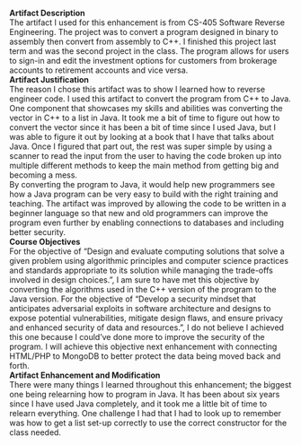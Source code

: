 **Artifact Description**<br>
	The artifact I used for this enhancement is from CS-405 Software Reverse Engineering. The project was to convert a program designed in binary to assembly then convert from assembly to C++. I finished this project last term and was the second project in the class. The program allows for users to sign-in and edit the investment options for customers from brokerage accounts to retirement accounts and vice versa.<br>
**Artifact Justification**<br>
	The reason I chose this artifact was to show I learned how to reverse engineer code. I used this artifact to convert the program from C++ to Java. One component that showcases my skills and abilities was converting the vector in C++ to a list in Java. It took me a bit of time to figure out how to convert the vector since it has been a bit of time since I used Java, but I was able to figure it out by looking at a book that I have that talks about Java. Once I figured that part out, the rest was super simple by using a scanner to read the input from the user to having the code broken up into multiple different methods to keep the main method from getting big and becoming a mess.<br>
	By converting the program to Java, it would help new programmers see how a Java program can be very easy to build with the right training and teaching. The artifact was improved by allowing the code to be written in a beginner language so that new and old programmers can improve the program even further by enabling connections to databases and including better security.<br>
**Course Objectives**<br>
	For the objective of “Design and evaluate computing solutions that solve a given problem using algorithmic principles and computer science practices and standards appropriate to its solution while managing the trade-offs involved in design choices.”, I am sure to have met this objective by converting the algorithms used in the C++ version of the program to the Java version. For the objective of “Develop a security mindset that anticipates adversarial exploits in software architecture and designs to expose potential vulnerabilities, mitigate design flaws, and ensure privacy and enhanced security of data and resources.”, I do not believe I achieved this one because I could’ve done more to improve the security of the program. I will achieve this objective next enhancement with connecting HTML/PHP to MongoDB to better protect the data being moved back and forth.<br>
**Artifact Enhancement and Modification**<br>
	There were many things I learned throughout this enhancement; the biggest one being relearning how to program in Java. It has been about six years since I have used Java completely, and it took me a little bit of time to relearn everything. One challenge I had that I had to look up to remember was how to get a list set-up correctly to use the correct constructor for the class needed.
